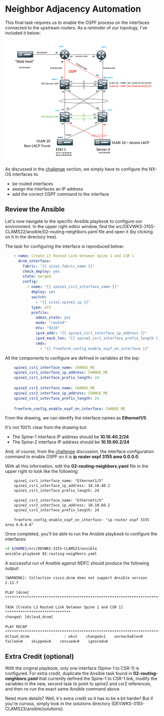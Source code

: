 # Neighbor Adjacency Automation

This final task requires us to enable the OSPF process on the interfaces connected to the upstream routers.  As a reminder of our topology, I've included it below:

![dCloud Network Drawing](./images/challenge/demo_topology.jpg)

As discussed in the [challenge](./04-challenge.md) section, we simply have to configure the NX-OS interfaces to:

- be routed interfaces
- assign the interfaces an IP address
- add the correct OSPF command to the interface

## Review the Ansible

Let's now navigate to the specific Ansible playbook to configure our environment.  In the upper right editor window, find the src/DEVWKS-3155-CLAMS22/ansible/02-routing-neighbors.yaml file and open it (by clicking on it in the directory tree).

The task for configuring the interface is reproduced below:

```yaml
    - name: Create L3 Routed Link between Spine 1 and CSR 1
      dcnm_interface:
        fabric: "{{ site1.fabric_name }}"
        check_deploy: yes
        state: merged
        config:
          - name: "{{ spine1_csr1_interface_name }}"
            deploy: yes
            switch:
              - "{{ site1.spine1.ip }}"
            type: eth
            profile:
              admin_state: yes
              mode: "routed"
              mtu: "9216"
              ipv4_addr: "{{ spine1_csr1_interface_ip_address }}"
              ipv4_mask_len: "{{ spine1_csr1_interface_prefix_length }}"
              cmds:
                - "{{ freeform_config_enable_ospf_on_interface }}"
```

All the components to configure are defined in variables at the top:

```yaml
    spine1_csr1_interface_name: CHANGE_ME
    spine1_csr1_interface_ip_address: CHANGE_ME
    spine1_csr1_interface_prefix_length: 24

    spine2_csr2_interface_name: CHANGE_ME
    spine2_csr2_interface_ip_address: CHANGE_ME
    spine2_csr2_interface_prefix_length: 24

    freeform_config_enable_ospf_on_interface: CHANGE_ME
```

From the drawing, we can identify the interface names as **Ethernet1/5**.

It's not 100% clear from the drawing but:

- The Spine-1 interface IP address should be **10.10.40.2/24** 
- The Spine-2 interface IP address should be **10.10.60.2/24**

And, of course, from the [challenge](./04-challenge.md) discussion, the interface configuration command to enable OSPF on it is **ip router ospf 3155 area 0.0.0.0**.

With all this information, edit the **02-routing-neighbors.yaml** file in the upper right to look like the following:

```
    spine1_csr1_interface_name: "Ethernet1/5"
    spine1_csr1_interface_ip_address: 10.10.40.2
    spine1_csr1_interface_prefix_length: 24

    spine2_csr2_interface_name: "Ethernet1/5"
    spine2_csr2_interface_ip_address: 10.10.60.2
    spine2_csr2_interface_prefix_length: 24

    freeform_config_enable_ospf_on_interface: "ip router ospf 3155 area 0.0.0.0"
```

Once completed, you'll be able to run the Ansible playbook to configure the interfaces:

```bash
cd ${HOME}/src/DEVWKS-3155-CLAMS23/ansible
ansible-playbook 02-routing-neighbors.yaml
```

A successful run of Ansible against NDFC should produce the following output:

```
[WARNING]: Collection cisco.dcnm does not support Ansible version 2.13.7

PLAY [dcnm] *************************************************************************

TASK [Create L3 Routed Link between Spine 1 and CSR 1] ******************************
changed: [dcloud_dcnm]

PLAY RECAP **************************************************************************
dcloud_dcnm                : ok=1    changed=1    unreachable=0    failed=0    skipped=0    rescued=0    ignored=0   

```

## Extra Credit (optional)

With the original playbook, only one interface (Spine-1 to CSR-1) is configured.  For extra credit, duplicate the Ansible task found in **02-routing-neighbors.yaml** that currently defined the Spine-1 to CSR-1 link, modify the variables in the new, second task to point to spine2 and csr2 references, and then re-run the exact same Ansible command above.

Need more details? Well, it's extra credit so it has to be a bit harder! But if you're curious, simply look in the solutions directory (DEVWKS-3155-CLAMS23/ansible/solutions).
